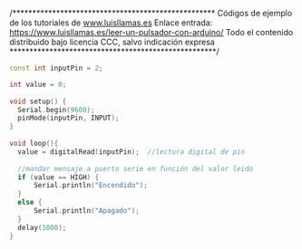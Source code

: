 /***************************************************
Códigos de ejemplo de los tutoriales de www.luisllamas.es
Enlace entrada: https://www.luisllamas.es/leer-un-pulsador-con-arduino/
Todo el contenido distribuido bajo licencia CCC, salvo indicación expresa
****************************************************/

```cpp
const int inputPin = 2;

int value = 0;
 
void setup() {
  Serial.begin(9600);
  pinMode(inputPin, INPUT);
}
 
void loop(){
  value = digitalRead(inputPin);  //lectura digital de pin
 
  //mandar mensaje a puerto serie en función del valor leido
  if (value == HIGH) {
      Serial.println("Encendido");
  }
  else {
      Serial.println("Apagado");
  }
  delay(1000);
}
```
